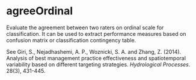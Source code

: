# agreeOrdinal
Evaluate the agreement between two raters on ordinal scale for classification. It can be used to extract performance measures based on confusion matrix or classification contingency table. 

See Giri, S., Nejadhashemi, A. P., Woznicki, S. A. and Zhang, Z. (2014). Analysis of best management practice effectiveness and spatiotemporal variability based on different targeting strategies. _Hydrological Processes_. 28(3), 431-445. 
